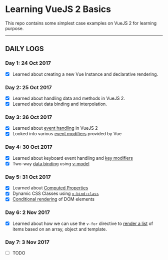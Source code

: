 # Learning VueJS 2 Basics

This repo contains some simplest case examples on VueJS 2 for learning purpose.

---

## DAILY LOGS

### Day 1: 24 Oct 2017

- [x] Learned about creating a new Vue Instance and declarative rendering.

### Day 2: 25 Oct 2017

- [x] Learned about handling data and methods in VueJS 2.
- [x] Learned about data binding and interpolation.

### Day 3: 26 Oct 2017

- [x] Learned about [event handling][events] in VueJS 2
- [x] Looked into various [event modifiers][event-modifiers] provided by Vue

### Day 4: 30 Oct 2017

- [x] Learned about keyboard event handling and [key modifiers][key-modifiers]
- [x] Two-way [data binding][two-way-binding] using [v-model][vmodel]

### Day 5: 31 Oct 2017

- [x] Learned about [Computed Properties][computed-properties]
- [x] Dynamic CSS Classes using [`v-bind:class`][v-bind-class]
- [x] [Conditional rendering][conditional-rendering] of DOM elements

### Day 6: 2 Nov 2017

- [x] Learned about how we can use the `v-for` directive to [render a list][v-for-list] of items based on an array, object and template.

### Day 7: 3 Nov 2017

- [ ] TODO

<!-- All links are added here -->
[events]: https://vuejs.org/v2/guide/events.html
[event-modifiers]: https://vuejs.org/v2/guide/events.html#Event-Modifiers
[key-modifiers]: https://v1.vuejs.org/guide/events.html#Key-Modifiers
[two-way-binding]: https://v1.vuejs.org/guide/index.html#Two-way-Binding
[vmodel]: https://v1.vuejs.org/api/#v-model
[computed-properties]: https://vuejs.org/v2/guide/computed.html#Computed-Properties
[v-bind-class]: https://vuejs.org/v2/guide/class-and-style.html#Object-Syntax
[conditional-rendering]: https://vuejs.org/v2/guide/conditional.html#ad
[v-for-list]: https://vuejs.org/v2/guide/list.html
